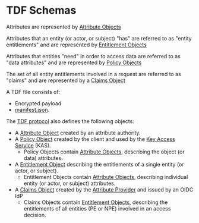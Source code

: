 # TDF Schemas

Attributes are represented by [Attribute Objects](AttributeObject.md)

Attributes that an entity (or actor, or subject) "has" are referred to as "entity entitlements" and are represented by [Entitlement Objects](EntitlementObject.md)

Attributes that entities "need" in order to access data are referred to as "data attributes" and are represented by [Policy Objects](PolicyObject.md)

The set of all entity entitlements involved in a request are referred to as "claims" and are represented by a [Claims Object](ClaimsObject.md)

A TDF file consists of:

* Encrypted payload
* [manifest.json](manifest-json.md).

The [TDF protocol](https://github.com/opentdf/spec/tree/master/protocol) also defines the following objects:

* A [Attribute Object](AttributeObject.md) created by an attribute authority.
* A [Policy Object](PolicyObject.md) created by the client and used by the [Key Access Service](https://developer.virtru.com/docs/how-to-host-a-kas) (KAS).
  * Policy Objects contain [Attribute Objects](AttributeObject.md), describing the object (or data) attributes.
* A [Entitlement Object](EntitlementObjects.md) describing the entitlements of a single entity (or actor, or subject).
  * Entitlement Objects contain [Attribute Objects](AttributeObject.md), describing individual entity (or actor, or subject) attributes.
* A [Claims Object](ClaimsObject.md) created by the [Attribute Provider](../protocol/README.md) and issued by an OIDC IdP
  * Claims Objects contain [Entitlement Objects](EntitlementObjects.md), describing the entitlements of all entities (PE or NPE) involved in an access decision.
